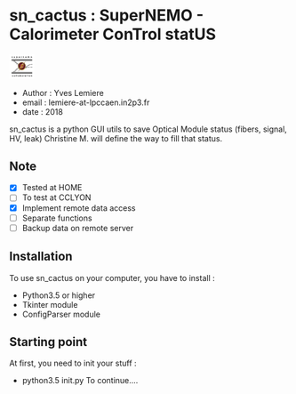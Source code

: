 # sn_cactus : SuperNEMO - Calorimeter ConTrol statUS


<img src="https://github.com/lemiere/sn-flash/blob/master/resources/logo_sn-flash.png" width="9%"></img>




* Author : Yves Lemiere
* email  : lemiere-at-lpccaen.in2p3.fr
* date   : 2018


sn_cactus is a python GUI utils to save Optical Module status (fibers, signal, HV, leak)
Christine M. will define the way to fill that status.



## Note

- [x] Tested at HOME
- [ ] To test at CCLYON
- [X] Implement remote data access
- [ ] Separate functions
- [ ] Backup data on remote server

## Installation
To use sn_cactus on your computer, you have to install :
- Python3.5 or higher
- Tkinter module
- ConfigParser module


## Starting point
At first, you need to init your stuff :
- python3.5 init.py
To continue....

